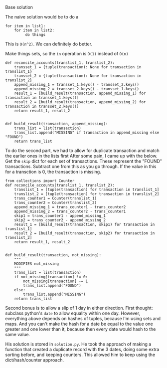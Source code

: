 Base solution

The naive solution would be to do a
```
for item in list1:
    for item in list2:
         do things
```

This is `O(n^2)`. We can definitely do better.


Make things sets, so the `in` operation is `O(1)` instead of `O(n)`

```
def reconcile_accounts(translist_1, translist_2):
    transset_1 = {tuple(transaction): None for transaction in translist_1}
    transset_2 = {tuple(transaction): None for transaction in translist_2}
    append_missing_1 = transset_1.keys() - transset_2.keys()
    append_missing_2 = transset_2.keys() - transset_1.keys()
    result_1 = [build_result(transaction, append_missing_1) for transaction in transset_1.keys()]
    result_2 = [build_result(transaction, append_missing_2) for transaction in transset_2.keys()]
    return result_1, result_2


def build_result(transaction, append_missing):
    trans_list = list(transaction)
    trans_list.append("MISSING" if transaction in append_missing else "FOUND")
    return trans_list
```


To do the second part, we had to allow for duplicate transaction and match the earlier ones in the lists first
After some pain, I came up with the below. Get the `skip` dict for each set of transactions. These represent the "FOUND" transactions. Subtract one from this as you go through. If the value in this for a transction is 0, the transaction is missing.
```
from collections import Counter
def reconcile_accounts(translist_1, translist_2):
    translist_1 = [tuple(transaction) for transaction in translist_1]
    translist_2 = [tuple(transaction) for transaction in translist_2]
    trans_counter1 = Counter(translist_1)
    trans_counter2 = Counter(translist_2)
    append_missing_1 = trans_counter1 - trans_counter2
    append_missing_2 = trans_counter2 - trans_counter1
    skip1 = trans_counter1 - append_missing_1
    skip2 = trans_counter2 - append_missing_2
    result_1 = [build_result(transaction, skip1) for transaction in translist_1]
    result_2 = [build_result(transaction, skip2) for transaction in translist_2]
    return result_1, result_2


def build_result(transaction, not_missing):
    """
    MODIFIES not_missing 
    """
    trans_list = list(transaction)
    if not_missing[transaction] != 0:
        not_missing[transaction] -= 1
        trans_list.append("FOUND")
    else:
        trans_list.append("MISSING")
    return trans_list
```

Second bonus is to allow a slip of 1 day in either direction.
First thought: subclass python's `date` to allow equality within one day. However, everything above depends on hashes of tuples, because I'm using sets and maps. And you can't make the hash for a date be equal to the value one greater and one lower than it, because then every date would hash to the same value.

His solution is stored in `solution.py`. He took the approach of making a function that created a duplicate record with the 3 dates, doing some extra sorting before, and keeping counters. This allowed him to keep using the dict/hash/counter approach.
